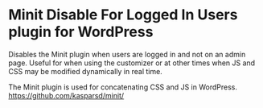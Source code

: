 # Minit Disable For Logged In Users plugin for WordPress

Disables the Minit plugin when users are logged in and not on an admin page. Useful for when using the customizer or at other times when JS and CSS may be modified dynamically in real time.


The Minit plugin is used for concatenating CSS and JS in WordPress.
https://github.com/kasparsd/minit/
